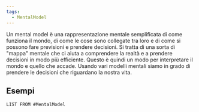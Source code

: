 ```yaml
---
tags:
  - MentalModel
---
```

Un mental model è una rappresentazione mentale semplificata di come funziona il mondo, di come le cose sono collegate tra loro e di come si possono fare previsioni e prendere decisioni. Si tratta di una sorta di "mappa" mentale che ci aiuta a comprendere la realtà e a prendere decisioni in modo più efficiente.
Questo è quindi un modo per interpretare il mondo e quello che accade.
Usando vari modelli mentali siamo in grado di prendere le decisioni che riguardano la nostra vita.

## Esempi

```dataview
LIST FROM #MentalModel 
```